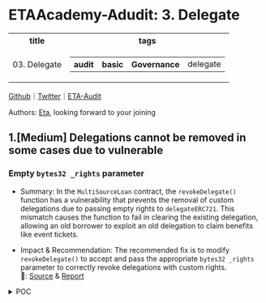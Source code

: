# ETAAcademy-Adudit: 3. Delegate

<table>
  <tr>
    <th>title</th>
    <th>tags</th>
  </tr>
  <tr>
    <td>03. Delegate</td>
    <td>
      <table>
        <tr>
          <th>audit</th>
          <th>basic</th>
          <th>Governance</th>
          <td>delegate</td>
        </tr>
      </table>
    </td>
  </tr>
</table>

[Github](https://github.com/ETAAcademy)｜[Twitter](https://twitter.com/ETAAcademy)｜[ETA-Audit](https://github.com/ETAAcademy/ETAAcademy-Audit)

Authors: [Eta](https://twitter.com/pwhattie), looking forward to your joining

## 1.[Medium] Delegations cannot be removed in some cases due to vulnerable

### Empty `bytes32 _rights` parameter

- Summary: In the `MultiSourceLoan` contract, the `revokeDelegate()` function has a vulnerability that prevents the removal of custom delegations due to passing empty rights to `delegateERC721`. This mismatch causes the function to fail in clearing the existing delegation, allowing an old borrower to exploit an old delegation to claim benefits like event tickets.

- Impact & Recommendation: The recommended fix is to modify `revokeDelegate()` to accept and pass the appropriate `bytes32 _rights` parameter to correctly revoke delegations with custom rights.
  <br> 🐬: [Source](https://code4rena.com/reports/2024-06-gondi#m-03-Delegations-cannot-be-removed-in-some-cases-due-to-vulnerable) & [Report](https://code4rena.com/reports/2024-06-gondi)

<details><summary>POC</summary>

```solidity
//src/lib/loans/MultiSourceLoan.sol
  function delegate(uint256 _loanId, Loan calldata loan, address _delegate, bytes32 _rights, bool _value) external {
      if (loan.hash() != _loans[_loanId]) {
          revert InvalidLoanError(_loanId);
      }
      if (msg.sender != loan.borrower) {
          revert InvalidCallerError();
      }
      //@audit-info a borrower can pass custom rights to delegateERC721
|>      IDelegateRegistry(getDelegateRegistry).delegateERC721(
          _delegate, loan.nftCollateralAddress, loan.nftCollateralTokenId, _rights, _value
      );
      emit Delegated(_loanId, _delegate, _value);
  }

  //src/lib/loans/MultiSourceLoan.sol
  function revokeDelegate(address _delegate, address _collection, uint256 _tokenId) external {
      if (ERC721(_collection).ownerOf(_tokenId) == address(this)) {
          revert InvalidMethodError();
      }
      //@audit revokeDelegate will always pass empty rights.
|>      IDelegateRegistry(getDelegateRegistry).delegateERC721(_delegate, _collection, _tokenId, "", false);
      emit RevokeDelegate(_delegate, _collection, _tokenId);
  }

```

</details>
